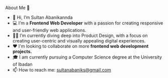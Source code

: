 About Me 🥷

- 👋 Hi, I’m Sultan Abanikannda
- 💻 I’m a **Frontend Web Developer** with a passion for creating responsive and user-friendly web applications.
- 🧑‍💻 I’m currently diving deep into Product Design, with a focus on creating user-centric and visually appealing digital experiences.
- ❤️ I'm looking to collaborate on more **frontend web development projects.**
- 🎓 I am currently pursuing a Computer Science degree at the University of Ibadan
- 📫 How to reach me: sultanabaniks@gmail.com


<!---
devsultan06/devsultan06 is a ✨ special ✨ repository because its `README.md` (this file) appears on your GitHub profile.
You can click the Preview link to take a look at your changes.
--->
